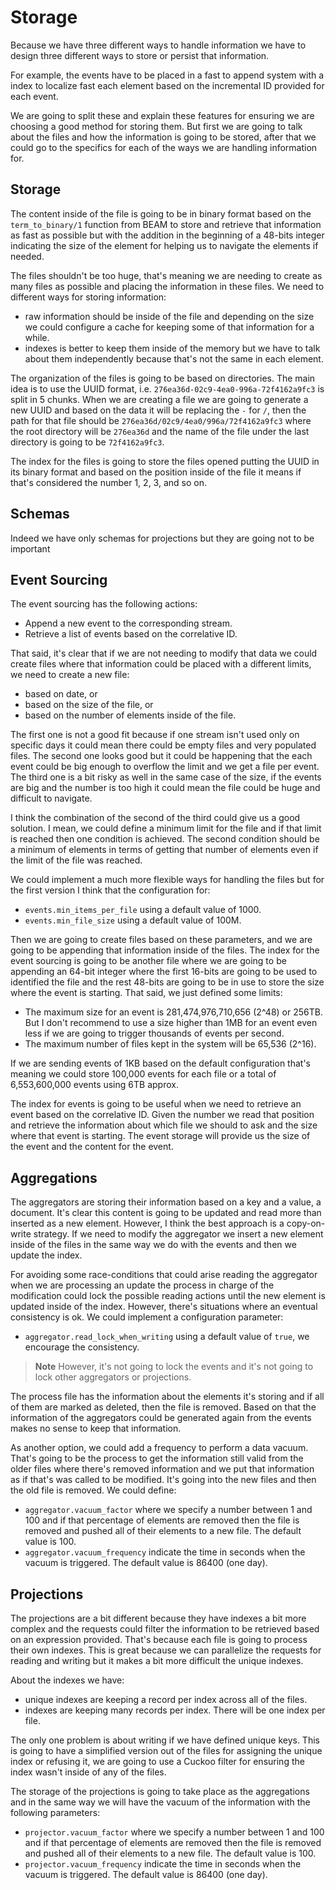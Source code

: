# Storage

Because we have three different ways to handle information we have to design three different ways to store or persist that information.

For example, the events have to be placed in a fast to append system with a index to localize fast each element based on the incremental ID provided for each event.

We are going to split these and explain these features for ensuring we are choosing a good method for storing them. But first we are going to talk about the files and how the information is going to be stored, after that we could go to the specifics for each of the ways we are handling information for.

## Storage

The content inside of the file is going to be in binary format based on the `term_to_binary/1` function from BEAM to store and retrieve that information as fast as possible but with the addition in the beginning of a 48-bits integer indicating the size of the element for helping us to navigate the elements if needed.

The files shouldn't be too huge, that's meaning we are needing to create as many files as possible and placing the information in these files. We need to different ways for storing information:

- raw information should be inside of the file and depending on the size we could configure a cache for keeping some of that information for a while.
- indexes is better to keep them inside of the memory but we have to talk about them independently because that's not the same in each element.

The organization of the files is going to be based on directories. The main idea is to use the UUID format, i.e. `276ea36d-02c9-4ea0-996a-72f4162a9fc3` is split in 5 chunks. When we are creating a file we are going to generate a new UUID and based on the data it will be replacing the `-` for `/`, then the path for that file should be `276ea36d/02c9/4ea0/996a/72f4162a9fc3` where the root directory will be `276ea36d` and the name of the file under the last directory is going to be `72f4162a9fc3`.

The index for the files is going to store the files opened putting the UUID in its binary format and based on the position inside of the file it means if that's considered the number 1, 2, 3, and so on.

## Schemas

Indeed we have only schemas for projections but they are going not to be important

## Event Sourcing

The event sourcing has the following actions:

- Append a new event to the corresponding stream.
- Retrieve a list of events based on the correlative ID.

That said, it's clear that if we are not needing to modify that data we could create files where that information could be placed with a different limits, we need to create a new file:

- based on date, or
- based on the size of the file, or
- based on the number of elements inside of the file.

The first one is not a good fit because if one stream isn't used only on specific days it could mean there could be empty files and very populated files. The second one looks good but it could be happening that the each event could be big enough to overflow the limit and we get a file per event. The third one is a bit risky as well in the same case of the size, if the events are big and the number is too high it could mean the file could be huge and difficult to navigate.

I think the combination of the second of the third could give us a good solution. I mean, we could define a minimum limit for the file and if that limit is reached then one condition is achieved. The second condition should be a minimum of elements in terms of getting that number of elements even if the limit of the file was reached.

We could implement a much more flexible ways for handling the files but for the first version I think that the configuration for:

- `events.min_items_per_file` using a default value of 1000.
- `events.min_file_size` using a default value of 100M.

Then we are going to create files based on these parameters, and we are going to be appending that information inside of the files. The index for the event sourcing is going to be another file where we are going to be appending an 64-bit integer where the first 16-bits are going to be used to identified the file and the rest 48-bits are going to be in use to store the size where the event is starting. That said, we just defined some limits:

- The maximum size for an event is 281,474,976,710,656 (2^48) or 256TB. But I don't recommend to use a size higher than 1MB for an event even less if we are going to trigger thousands of events per second.
- The maximum number of files kept in the system will be 65,536 (2^16).

If we are sending events of 1KB based on the default configuration that's meaning we could store 100,000 events for each file or a total of 6,553,600,000 events using 6TB approx.

The index for events is going to be useful when we need to retrieve an event based on the correlative ID. Given the number we read that position and retrieve the information about which file we should to ask and the size where that event is starting. The event storage will provide us the size of the event and the content for the event.

## Aggregations

The aggregators are storing their information based on a key and a value, a document. It's clear this content is going to be updated and read more than inserted as a new element. However, I think the best approach is a copy-on-write strategy. If we need to modify the aggregator we insert a new element inside of the files in the same way we do with the events and then we update the index.

For avoiding some race-conditions that could arise reading the aggregator when we are processing an update the process in charge of the modification could lock the possible reading actions until the new element is updated inside of the index. However, there's situations where an eventual consistency is ok. We could implement a configuration parameter:

- `aggregator.read_lock_when_writing` using a default value of `true`, we encourage the consistency.

> **Note**
> However, it's not going to lock the events and it's not going to lock other aggregators or projections.

The process file has the information about the elements it's storing and if all of them are marked as deleted, then the file is removed. Based on that the information of the aggregators could be generated again from the events makes no sense to keep that information.

As another option, we could add a frequency to perform a data vacuum. That's going to be the process to get the information still valid from the older files where there's removed information and we put that information as if that's was called to be modified. It's going into the new files and then the old file is removed. We could define:

- `aggregator.vacuum_factor` where we specify a number between 1 and 100 and if that percentage of elements are removed then the file is removed and pushed all of their elements to a new file. The default value is 100.
- `aggregator.vacuum_frequency` indicate the time in seconds when the vacuum is triggered. The default value is 86400 (one day).

## Projections

The projections are a bit different because they have indexes a bit more complex and the requests could filter the information to be retrieved based on an expression provided. That's because each file is going to process their own indexes. This is great because we can parallelize the requests for reading and writing but it makes a bit more difficult the unique indexes.

About the indexes we have:

- unique indexes are keeping a record per index across all of the files.
- indexes are keeping many records per index. There will be one index per file.

The only one problem is about writing if we have defined unique keys. This is going to have a simplified version out of the files for assigning the unique index or refusing it, we are going to use a Cuckoo filter for ensuring the index wasn't inside of any of the files.

The storage of the projections is going to take place as the aggregations and in the same way we will have the vacuum of the information with the following parameters:

- `projector.vacuum_factor` where we specify a number between 1 and 100 and if that percentage of elements are removed then the file is removed and pushed all of their elements to a new file. The default value is 100.
- `projector.vacuum_frequency` indicate the time in seconds when the vacuum is triggered. The default value is 86400 (one day).

